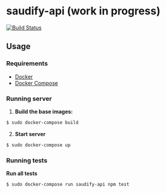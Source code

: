 # saudify-api (work in progress)

[![Build Status](https://travis-ci.org/Saudify/saudify-api.svg?branch=master)](https://travis-ci.org/Saudify/saudify-api)

## Usage

### Requirements

- [Docker](https://docs.docker.com/)
- [Docker Compose](https://docs.docker.com/compose/)

### Running server

1. **Build the base images:**
  ```sh
  $ sudo docker-compose build
  ```

2. **Start server**
  ```sh
  $ sudo docker-compose up
  ```

### Running tests

**Run all tests**
```sh
$ sudo docker-compose run saudify-api npm test
```

